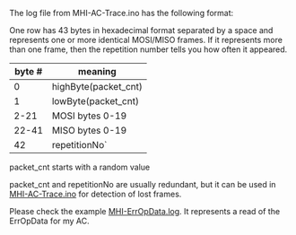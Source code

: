 The log file from MHI-AC-Trace.ino has the following format:

One row has 43 bytes in hexadecimal format separated by a space and represents one or more identical MOSI/MISO frames. 
If it represents more than one frame, then the repetition number tells you how often it appeared.

byte # | meaning
-------| --------
0 | highByte(packet_cnt)
1 | lowByte(packet_cnt)
2-21 | MOSI bytes 0-19
22-41 | MISO bytes 0-19
42 | repetitionNo`

packet_cnt starts with a random value


packet_cnt and repetitionNo are usually redundant, but it can be used in [MHI-AC-Trace.ino](https://github.com/absalom-muc/MHI-AC-Trace/blob/main/src/MHI-AC-Trace.ino) for detection of lost frames.

Please check the example [MHI-ErrOpData.log](https://github.com/absalom-muc/MHI-AC-Trace/blob/main/src/MHI-ErrOpData.log).
It represents a read of the ErrOpData for my AC.



